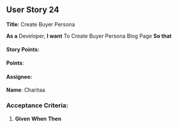 

## User Story 24 

**Title**: Create Buyer Persona 

**As a** Developer, 
**I want** To Create Buyer Persona Blog Page 
**So that** 

#### Story Points: 
**Points**:

#### Assignee: 

**Name**: Charitaa 

### Acceptance Criteria: 

1.  **Given**
     **When**
     **Then**

